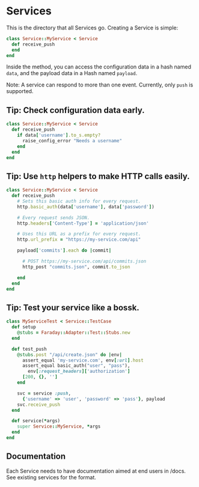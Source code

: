 # Services

This is the directory that all Services go.  Creating a Service is
simple:

```ruby
class Service::MyService < Service
  def receive_push
  end
end
```

Inside the method, you can access the configuration data in a hash named
`data`, and the payload data in a Hash named `payload`.

Note: A service can respond to more than one event.  Currently, only `push`
is supported.

## Tip: Check configuration data early.

```ruby
class Service::MyService < Service
  def receive_push
    if data['username'].to_s.empty?
      raise_config_error "Needs a username"
    end
  end
end
```

## Tip: Use `http` helpers to make HTTP calls easily.

```ruby
class Service::MyService < Service
  def receive_push
    # Sets this basic auth info for every request.
    http.basic_auth(data['username'], data['password'])

    # Every request sends JSON.
    http.headers['Content-Type'] = 'application/json'

    # Uses this URL as a prefix for every request.
    http.url_prefix = "https://my-service.com/api"

    payload['commits'].each do |commit|

      # POST https://my-service.com/api/commits.json
      http_post "commits.json", commit.to_json

    end
  end
end
```

## Tip: Test your service like a bossk.

```ruby
class MyServiceTest < Service::TestCase
  def setup
    @stubs = Faraday::Adapter::Test::Stubs.new
  end

  def test_push
    @stubs.post "/api/create.json" do |env|
      assert_equal 'my-service.com', env[:url].host
      assert_equal basic_auth("user", "pass"),
        env[:request_headers]['authorization']
      [200, {}, '']
    end

    svc = service :push,
      {'username' => 'user', 'password' => 'pass'}, payload
    svc.receive_push
  end

  def service(*args)
    super Service::MyService, *args
  end
end
```

## Documentation

Each Service needs to have documentation aimed at end users in /docs.
See existing services for the format.
